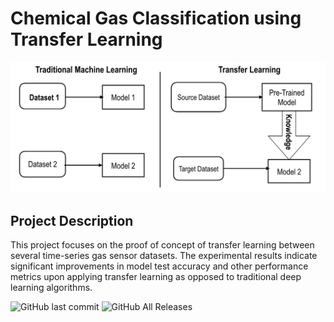 # Chemical Gas Classification using Transfer Learning 

![Alt text](TL.png?raw=true "Title")

## Project Description 

This project focuses on the proof of concept of transfer learning between several time-series gas sensor datasets. The experimental results indicate significant improvements in model test accuracy and other performance metrics upon applying transfer learning as opposed to traditional deep learning algorithms.

![GitHub last commit](https://img.shields.io/github/last-commit/lav30/Transfer-Learning-for-Gas-Sensor-Data)
![GitHub All Releases](https://img.shields.io/github/downloads/lav30/Transfer-Learning-for-Gas-Sensor-Data/total)
